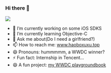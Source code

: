 ### Hi there 👋

![](https://github-readme-stats.vercel.app/api?username=haoboxuxu&hide_border=true&show_icons=true&line_height=30)
- 🔭 I’m currently working on some iOS SDKS
- 🌱 I’m currently learning Objective-C
- 💬 Ask me about(Do I need a girlfriend?)
- 📫 How to reach me: www.haoboxuxu.top
- 😄 Pronouns: hummmmm, a WWDC winner?
- ⚡ Fun fact: Internship in Tencent...
- 😄 A fun project: [my WWDC playgroundbook](https://github.com/haoboxuxu/WWDC2020-IntoFourDimensions)
